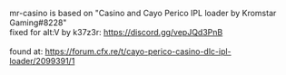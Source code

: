 mr-casino is based on "Casino and Cayo Perico IPL loader by Kromstar Gaming#8228"<br>
fixed for alt:V by k37z3r: https://discord.gg/vepJQd3PnB<br><br>
found at: https://forum.cfx.re/t/cayo-perico-casino-dlc-ipl-loader/2099391/1